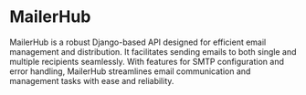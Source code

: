 # MailerHub
MailerHub is a robust Django-based API designed for efficient email management and distribution. It facilitates sending emails to both single and multiple recipients seamlessly. With features for SMTP configuration and error handling, MailerHub streamlines email communication and management tasks with ease and reliability.
